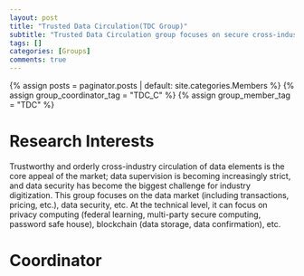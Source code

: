 ```yaml
---
layout: post
title: "Trusted Data Circulation(TDC Group)"
subtitle: "Trusted Data Circulation group focuses on secure cross-industry data exchange through advanced technology, including privacy computing and blockchain." 
tags: []
categories: [Groups]
comments: true
---
```

{% assign posts = paginator.posts | default: site.categories.Members %}
{% assign group_coordinator_tag = "TDC_C" %}
{% assign group_member_tag = "TDC" %}

# Research Interests
Trustworthy and orderly cross-industry circulation of data elements is the core appeal of the market; data supervision is becoming increasingly strict, and data security has become the biggest challenge for industry digitization. This group focuses on the data market (including transactions, pricing, etc.), data security, etc. At the technical level, it can focus on privacy computing (federal learning, multi-party secure computing, password safe house), blockchain (data storage, data confirmation), etc.

# Coordinator

